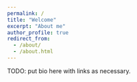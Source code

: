 ```yaml
---
permalink: /
title: "Welcome"
excerpt: "About me"
author_profile: true
redirect_from: 
  - /about/
  - /about.html
---
```


TODO: put bio here with links as necessary.
